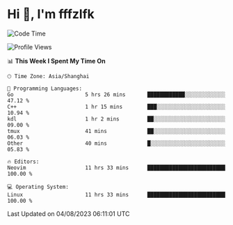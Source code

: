 # Hi 👋, I'm fffzlfk

<!--START_SECTION:waka-->
![Code Time](http://img.shields.io/badge/Code%20Time-344%20hrs%2027%20mins-blue)

![Profile Views](http://img.shields.io/badge/Profile%20Views-13-blue)

📊 **This Week I Spent My Time On** 

```text
🕑︎ Time Zone: Asia/Shanghai

💬 Programming Languages: 
Go                       5 hrs 26 mins       ████████████░░░░░░░░░░░░░   47.12 % 
C++                      1 hr 15 mins        ███░░░░░░░░░░░░░░░░░░░░░░   10.94 % 
kdl                      1 hr 2 mins         ██░░░░░░░░░░░░░░░░░░░░░░░   09.00 % 
tmux                     41 mins             ██░░░░░░░░░░░░░░░░░░░░░░░   06.03 % 
Other                    40 mins             █░░░░░░░░░░░░░░░░░░░░░░░░   05.83 % 

🔥 Editors: 
Neovim                   11 hrs 33 mins      █████████████████████████   100.00 % 

💻 Operating System: 
Linux                    11 hrs 33 mins      █████████████████████████   100.00 % 
```


 Last Updated on 04/08/2023 06:11:01 UTC
<!--END_SECTION:waka-->
